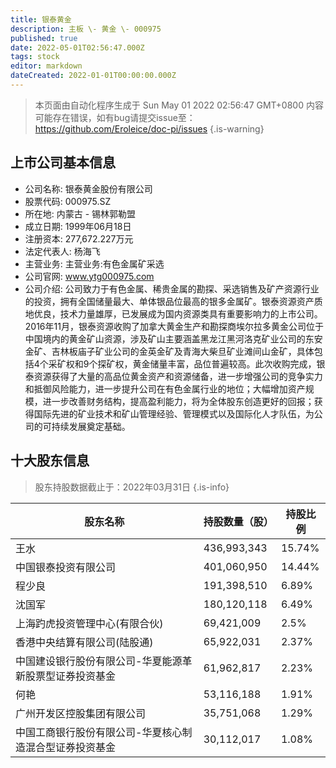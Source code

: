 ```yaml
---
title: 银泰黄金
description: 主板 \- 黄金 \- 000975
published: true
date: 2022-05-01T02:56:47.000Z
tags: stock
editor: markdown
dateCreated: 2022-01-01T00:00:00.000Z
---
```


> 本页面由自动化程序生成于 Sun May 01 2022 02:56:47 GMT+0800
> 内容可能存在错误，如有bug请提交issue至：https://github.com/Eroleice/doc-pi/issues
{.is-warning}

## 上市公司基本信息
- 公司名称: 银泰黄金股份有限公司
- 股票代码: 000975.SZ
- 所在地: 内蒙古 - 锡林郭勒盟
- 成立日期: 1999年06月18日
- 注册资本: 277,672.227万元
- 法定代表人: 杨海飞
- 主营业务: 主营业务:有色金属矿采选
- 公司官网: www.ytg000975.com
- 公司介绍: 公司致力于有色金属、稀贵金属的勘探、采选销售及矿产资源行业的投资，拥有全国储量最大、单体银品位最高的银多金属矿。银泰资源资产质地优良，技术力量雄厚，已发展成为国内资源类具有重要影响力的上市公司。2016年11月，银泰资源收购了加拿大黄金生产和勘探商埃尔拉多黄金公司位于中国境内的黄金矿山资源，涉及矿山主要涵盖黑龙江黑河洛克矿业公司的东安金矿、吉林板庙子矿业公司的金英金矿及青海大柴旦矿业滩间山金矿，具体包括4个采矿权和9个探矿权，黄金储量丰富，品位普遍较高。此次收购完成，银泰资源获得了大量的高品位黄金资产和资源储备，进一步增强公司的竞争实力和抵御风险能力，进一步提升公司在有色金属行业的地位；大幅增加资产规模，进一步改善财务结构，提高盈利能力，将为全体股东创造更好的回报；获得国际先进的矿业技术和矿山管理经验、管理模式以及国际化人才队伍，为公司的可持续发展奠定基础。


## 十大股东信息
> 股东持股数据截止于：2022年03月31日
{.is-info}

| 股东名称 | 持股数量（股） | 持股比例 |
| --- | --- | --- |
| 王水 | 436,993,343 | 15.74% |
| 中国银泰投资有限公司 | 401,060,950 | 14.44% |
| 程少良 | 191,398,510 | 6.89% |
| 沈国军 | 180,120,118 | 6.49% |
| 上海趵虎投资管理中心(有限合伙) | 69,421,009 | 2.5% |
| 香港中央结算有限公司(陆股通) | 65,922,031 | 2.37% |
| 中国建设银行股份有限公司-华夏能源革新股票型证券投资基金 | 61,962,817 | 2.23% |
| 何艳 | 53,116,188 | 1.91% |
| 广州开发区控股集团有限公司 | 35,751,068 | 1.29% |
| 中国工商银行股份有限公司-华夏核心制造混合型证券投资基金 | 30,112,017 | 1.08% |




